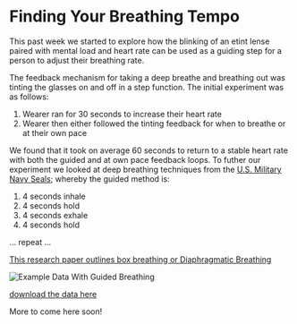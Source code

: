 # Finding Your Breathing Tempo

This past week we started to explore how the blinking of an etint lense paired with mental load and heart rate can be used as a guiding step for a person to adjust their breathing rate.

The feedback mechanism for taking a deep breathe and breathing out was tinting the glasses on and off in a step function. The initial experiment was as follows:

1. Wearer ran for 30 seconds to increase their heart rate
2. Wearer then either followed the tinting feedback for when to breathe or at their own pace

We found that it took on average 60 seconds to return to a stable heart rate with both the guided and at own pace feedback loops. To futher our experiment we looked at deep breathing techniques from the [U.S. Military Navy Seals](https://www.med.navy.mil/sites/nmcphc/Documents/health-promotion-wellness/psychological-emotional-wellbeing/Combat-Tactical-Breathing.pdf); whereby the guided method is:

1. 4 seconds inhale 
2. 4 seconds hold
3. 4 seconds exhale 
4. 4 seconds hold

... repeat ...

[This research paper outlines box breathing or Diaphragmatic Breathing](https://www.ncbi.nlm.nih.gov/pmc/articles/PMC3139518/)

![Example Data With Guided Breathing](https://cdn.shopify.com/s/files/1/0304/7905/7027/files/exampledataset.png?v=1590689506)

[download the data here](https://docs.google.com/spreadsheets/d/1b_weB9dAVtj-P6SVixAp9HRI6phoo1FRyWxRXIKpO5c/edit?usp=sharing)

More to come here soon!